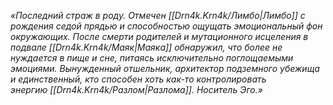 _«Последний страж в роду. Отмечен [[Drn4k.Krn4k/Лимбо|Лимбо]] с рождения седой прядью и способностью ощущать эмоциональный фон окружающих. После смерти родителей и мутационного исцеления в подвале [[Drn4k.Krn4k/Маяк|Маяка]] обнаружил, что более не нуждается в пище и сне, питаясь исключительно поглощаемыми эмоциями. Вынужденный отшельник, архитектор подземного убежища и единственный, кто способен хоть как-то контролировать энергию [[Drn4k.Krn4k/Разлом|Разлома]]. Носитель Эго.»_